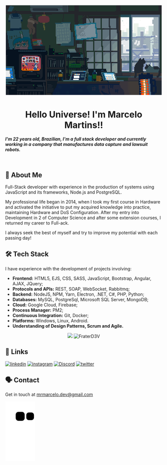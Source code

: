<h1 align="center">
<img src="https://github.com/FraterD3V/FraterD3V/blob/main/img/codecafe.gif"/>
</h1>

<h1 align="center"> Hello Universe! I'm Marcelo Martins!! </h1>

***I'm 22 years old, Brazilian, I'm a full stack developer and currently working in a company that manufactures data capture and lawsuit robots.***

<br>


## 🚀 About Me
Full-Stack developer with experience in the production of systems using JavaScript and its frameworks, Node.js and PostgreSQL.

My professional life began in 2014, when I took my first course in Hardware and activated the initiative to put my acquired knowledge into practice, maintaining Hardware and DoS Configuration. After my entry into Development in 2 of Computer Science and after some extension courses, I returned my career to Full-ack.

I always seek the best of myself and try to improve my potential with each passing day!


## 🛠 Tech Stack
I have experience with the development of projects involving:

- **Frontend:** HTML5, EJS, CSS, SASS, JavaScript, Bootstrap, Angular, AJAX, JQuery;
- **Protocols and APIs:** REST, SOAP, WebSocket, Rabbitmq;
- **Backend:** NodeJS, NPM, Yarn, Electron, .NET, C#, PHP, Python;
- **Databases:** MySQL, PostgreSql, Microsoft SQL Server, MongoDB;
- **Cloud:** Google Cloud, Firebase;
- **Process Manager:** PM2;
- **Continuous Integration:** Git, Docker;
- **Platforms:** Windows, Linux, Android.
- **Understanding of Design Patterns, Scrum and Agile.**


<p align="center" >
  <img height="150em" src="https://github-readme-stats.vercel.app/api?username=FraterD3V&show_icons=true&theme=dark&bg_color=181818&text_color=fff"  />
  
  <img height="150em" src="https://github-readme-stats.vercel.app/api/top-langs?username=FraterD3V&show_icons=true&theme=dark&bg_color=181818&text_color=fff&layout=compact" alt="FraterD3V" />
</p>


## 🔗 Links

[![linkedin](https://img.shields.io/badge/linkedin-121212?style=for-the-badge&logo=linkedin&logoColor=white)](https://www.linkedin.com/in/marcelo-martins-10/?locale=en_US)
[![instagram](https://img.shields.io/badge/Instagram-121212?style=for-the-badge&logo=instagram&logoColor=white)](https://twitter.com/FraterD3v)
[![Discord](https://img.shields.io/badge/Discord-121212?style=for-the-badge&logo=discord&logoColor=white)](https://discord.gg/7XMZwHK)
[![twitter](https://img.shields.io/badge/twitter-121212?style=for-the-badge&logo=twitter&logoColor=white)](https://twitter.com/FraterD3v)


## 🗣️ Contact
Get in touch at mrmarcelo.dev@gmail.com


![snake gif](https://github.com/FraterD3V/FraterD3V/blob/output/github-contribution-grid-snake.svg)
